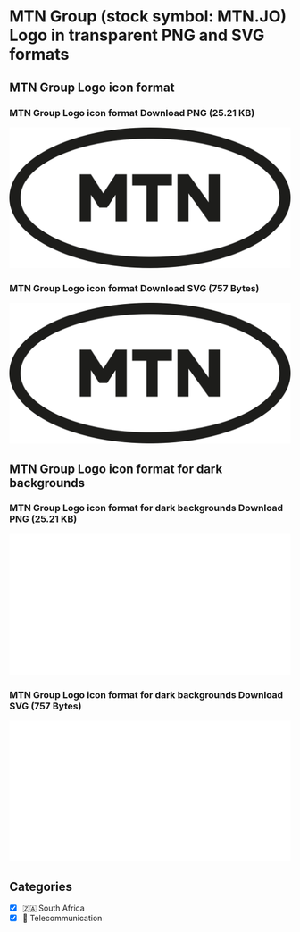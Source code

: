 # MTN Group (stock symbol: MTN.JO) Logo in transparent PNG and SVG formats

## MTN Group Logo icon format

### MTN Group Logo icon format Download PNG (25.21 KB)

![MTN Group Logo icon format Download PNG (25.21 KB)](/img/orig/MTN.JO-d1d53d13.png)

### MTN Group Logo icon format Download SVG (757 Bytes)

![MTN Group Logo icon format Download SVG (757 Bytes)](/img/orig/MTN.JO-9d655169.svg)

## MTN Group Logo icon format for dark backgrounds

### MTN Group Logo icon format for dark backgrounds Download PNG (25.21 KB)

![MTN Group Logo icon format for dark backgrounds Download PNG (25.21 KB)](/img/orig/MTN.JO.D-4ef7f5cc.png)

### MTN Group Logo icon format for dark backgrounds Download SVG (757 Bytes)

![MTN Group Logo icon format for dark backgrounds Download SVG (757 Bytes)](/img/orig/MTN.JO.D-d35c9352.svg)



## Categories
- [x] 🇿🇦 South Africa
- [x] 📡 Telecommunication
